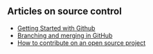 ## Articles on source control
* [Getting Started with Github](https://github.com/mahedee/Articles/blob/master/source-control/getting-started-with-github.md)
* [Branching and merging in GitHub](https://github.com/mahedee/Articles/blob/master/source-control/branching-and-merging.md)
* [How to contribute on an open source project](https://github.com/mahedee/Articles/blob/master/source-control/how-to-contribute-an-opensource-project.md)

